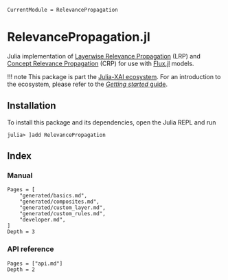```@meta
CurrentModule = RelevancePropagation
```

# RelevancePropagation.jl

Julia implementation of [Layerwise Relevance Propagation](https://journals.plos.org/plosone/article?id=10.1371/journal.pone.0130140) (LRP) 
and [Concept Relevance Propagation](https://www.nature.com/articles/s42256-023-00711-8) (CRP) 
for use with [Flux.jl](https://fluxml.ai) models.

!!! note
    This package is part the [Julia-XAI ecosystem](https://github.com/Julia-XAI).
    For an introduction to the ecosystem, please refer to the 
    [*Getting started* guide](https://julia-xai.github.io/XAIDocs/).

## Installation 
To install this package and its dependencies, open the Julia REPL and run 
```julia-repl
julia> ]add RelevancePropagation
```

## Index
### Manual
```@contents
Pages = [
    "generated/basics.md",
    "generated/composites.md",
    "generated/custom_layer.md",
    "generated/custom_rules.md",
    "developer.md",
]
Depth = 3
```

### API reference
```@contents
Pages = ["api.md"]
Depth = 2
```

